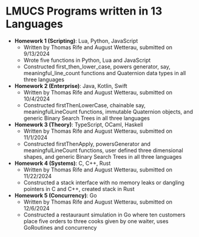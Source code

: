 # LMUCS Programs written in 13 Languages

- **Homework 1 (Scripting)**: Lua, Python, JavaScript
  - Written by Thomas Rife and August Wetterau, submitted on 9/13/2024
  - Wrote five functions in Python, Lua and JavaScript
  - Constructed first_then_lower_case, powers generator, say, meaningful_line_count functions and Quaternion data types in all three languages
- **Homework 2 (Enterprise)**: Java, Kotlin, Swift
  - Written by Thomas Rife and August Wetterau, submitted on 10/4/2024
  - Constructed firstThenLowerCase, chainable say, meaningfulLineCount functions, immutable Quaternion objects, and generic Binary Search Trees in all three languages
- **Homework 3 (Theory)**: TypeScript, OCaml, Haskell
  - Written by Thomas Rife and August Wetterau, submitted on 11/1/2024
  - Constructed firstThenApply, powersGenerator and meaningfulLineCount functions, user defined three dimensional shapes, and generic Binary Search Trees in all three languages
- **Homework 4 (Systems)**: C, C++, Rust
  - Written by Thomas Rife and August Wetterau, submitted on 11/22/2024
  - Constructed a stack interface with no memory leaks or dangling pointers in C and C++, created stack in Rust
- **Homework 5 (Concurrency)**: Go
  - Written by Thomas Rife and August Wetterau, submitted on 12/6/2024
  - Constructed a restauraunt simulation in Go where ten customers place five orders to three cooks given by one waiter, uses GoRoutines and concurrency
